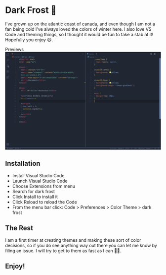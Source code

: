 # Dark Frost 🥶

I've grown up on the atlantic coast of canada, and even though I am not a fan being cold I've always loved the colors of winter here. I also love VS Code and theming things, so I thought it would be fun to take a stab at it! Hopefully you enjoy 😄.

Previews
![A preview of the theme.](https://github.com/sandricoprovo/dark-frost-vscode-theme/blob/master/dark-frost/assets/previewImage.png?raw=true)

## Installation

- Install Visual Studio Code
- Launch Visual Studio Code
- Choose Extensions from menu
- Search for dark frost
- Click Install to install it
- Click Reload to reload the Code
- From the menu bar click: Code > Preferences > Color Theme > dark frost

## The Rest

I am a first timer at creating themes and making these sort of color decisions, so if you do see anything way out there you can let me know by filing an issue. I will try to get to them as fast as I can 👍🏾.

## Enjoy!
